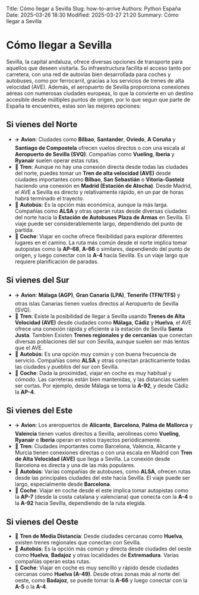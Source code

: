 Title: Cómo llegar a Sevilla
Slug: how-to-arrive
Authors: Python España
Date: 2025-03-26 18:30
Modified: 2025-03-27 21:20
Summary: Cómo llegar a Sevilla


# Cómo llegar a Sevilla
 Sevilla, la capital andaluza, ofrece diversas opciones de transporte para aquellos que deseen visitarla. Su infraestructura facilita el acceso tanto por carretera, con una red de autovías bien desarrollada para coches y autobuses, como por ferrocarril, gracias a los servicios de trenes de alta velocidad (AVE). Además, el aeropuerto de Sevilla proporciona conexiones aéreas con numerosas ciudades europeas, lo que la convierte en un destino accesible desde múltiples puntos de origen, por lo que segun que parte de España te encuentres, estas son las mejores opciones:

## **Si vienes del Norte**
- ✈️ **Avion**: Ciudades como **Bilbao**, **Santander**, **Oviedo**, **A Coruña** y **Santiago de Compostela** ofrecen vuelos directos o con una escala al **Aeropuerto de Sevilla (SVQ)**. Compañías como **Vueling**, **Iberia** y **Ryanair** suelen operar estas rutas.
- 🚆  **Tren**: Aunque no hay una conexión directa desde todas las ciudades del norte, puedes tomar un **Tren de alta velocidad (AVE)** desde ciudades importantes como **Bilbao**, **San Sebastián** o **Vitoria-Gasteiz** haciendo una conexión en **Madrid (Estación de Atocha)**. Desde Madrid, el AVE a Sevilla es directo y relativamente rápido, en un par de horas habrá terminado el trayecto.
- 🚌 **Autobús**: Es la opción más económica, aunque la más larga. Compañías como **ALSA** y otras operan rutas desde diversas ciudades del norte hacia la **Estación de Autobuses Plaza de Armas** en Sevilla. El viaje puede ser considerablemente largo, dependiendo del punto de partida.
- 🚗 **Coche**: Viajar en coche ofrece flexibilidad para explorar diferentes lugares en el camino. La ruta más común desde el norte implica tomar autopistas como la **AP-68**, **A-66** o similares, dependiendo del punto de origen, y luego conectar con la **A-4** hacia Sevilla. Es un viaje largo que requiere planificación de paradas.

## **Si vienes del Sur**
- ✈️ **Avion**: **Málaga (AGP)**, **Gran Canaria (LPA)**, **Tenerife (TFN/TFS)** y otras islas Canarias tienen vuelos directos al Aeropuerto de Sevilla (SVQ).
- 🚆  **Tren**: Existe la posibilidad de llegar a Sevilla usando **Trenes de Alta Velocidad (AVE)** desde ciudades como **Málaga**, **Cádiz** y **Huelva**, el AVE ofrece una conexión rápida y eficiente a la estación de Sevilla **Santa Justa**. Tambien Existen **Trenes regionales y de cercanías** que conectan diversas poblaciones del sur con Sevilla, aunque suelen ser más lentos que el AVE.
- 🚌 **Autobús**: Es una opción muy común y con buena frecuencia de servicio. Compañías como **ALSA** y otras conectan prácticamente todas las ciudades y pueblos del sur con Sevilla.
- 🚗 **Coche**: Dada la proximidad, viajar en coche es muy habitual y cómodo. Las carreteras están bien mantenidas, y las distancias suelen ser cortas. Por ejemplo, desde Málaga se toma la **A-92**, y desde Cádiz la **AP-4**.

## **Si vienes del Este**
- ✈️ **Avion**: Los areropuertos de **Alicante**, **Barcelona**, **Palma de Mallorca** y **Valencia** tienen vuelos directos a Sevilla, aerolineas como **Vueling**, **Ryanair** e **Iberia** operan en estos trayectos periódicamente.
- 🚆  **Tren**: Ciudades importantes como Barcelona, Valencia, Alicante y Murcia tienen conexiones directas o con una escala en Madrid con **Tren de Alta Velocidad (AVE)**  que llega a Sevilla. La conexión desde Barcelona es directa y una de las más populares.
- 🚌 **Autobús**: Varias compañías de autobuses, como **ALSA**, ofrecen rutas desde las principales ciudades del este hacia Sevilla. El viaje puede ser largo, especialmente desde **Barcelona**.
- 🚗 **Coche**: Viajar en coche desde el este implica tomar autopistas como la **AP-7** (desde la costa catalana y valenciana) que conecta con la **A-4** o la **A-92** hacia Sevilla, dependiendo de la ruta elegida.

## **Si vienes del Oeste**
- 🚆  **Tren de Media Distancia**: Desde ciudades cercanas como **Huelva**, existen trenes regionales que conectan con Sevilla.
- 🚌 **Autobús**: Es la opción más común y directa desde ciudades del oeste como **Huelva**, **Badajoz** y otras localidades de **Extremadura**. Varias compañías operan estas rutas.
- 🚗 **Coche**: Viajar en coche es muy sencillo y rápido desde ciudades cercanas como **Huelva (A-49)**. Desde otras zonas más al norte del oeste, como **Badajoz**, se puede tomar la **A-66** y luego conectar con la **A-5** o la **A-4**.
